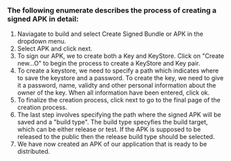 ### The following enumerate describes the process of creating a signed APK in detail:

1. Naviagate to build and select Create Signed Bundle or APK in the dropdown menu. 
2. Select APK and click next. 
3. To sign our APK, we to create both a Key and KeyStore. Click on "Create new...O" to begin the process to create a KeyStore and Key pair. 
4. To create a keystore, we need to specify a path which indicates where to save the keystore and a password. To create the key, we need to give it a password, name, validty and other personal information about the owner of the key. When all information have been entered, click ok.
5. To finalize the creation process, click next to go to the final page of the creation process.
6. The last step involves specifying the path where the signed APK will be saved and a "build type". The build type specyfies the build target, which can be either release or test. If the APK is supposed to be released to the public then the release build type should be selected.
7. We have now created an APK of our application that is ready to be distributed. 
